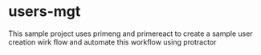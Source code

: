 # users-mgt
This sample project uses primeng and primereact to create a sample user creation wirk flow and automate this workflow using protractor
